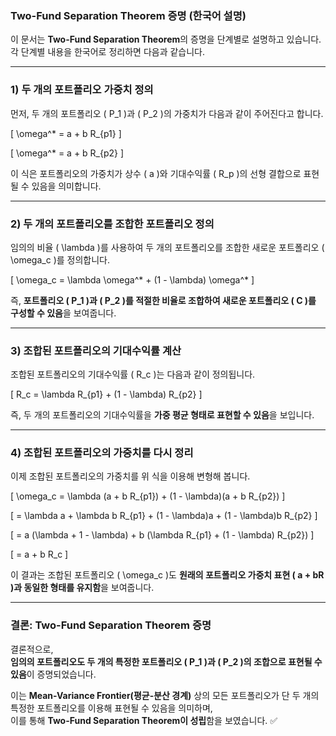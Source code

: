 ### **Two-Fund Separation Theorem 증명 (한국어 설명)**  

이 문서는 **Two-Fund Separation Theorem**의 증명을 단계별로 설명하고 있습니다. 각 단계별 내용을 한국어로 정리하면 다음과 같습니다.  

---

### **1) 두 개의 포트폴리오 가중치 정의**  
먼저, 두 개의 포트폴리오 \( P_1 \)과 \( P_2 \)의 가중치가 다음과 같이 주어진다고 합니다.  

\[
\omega^* = a + b R_{p1}
\]

\[
\omega^* = a + b R_{p2}
\]

이 식은 포트폴리오의 가중치가 상수 \( a \)와 기대수익률 \( R_p \)의 선형 결합으로 표현될 수 있음을 의미합니다.  

---

### **2) 두 개의 포트폴리오를 조합한 포트폴리오 정의**  
임의의 비율 \( \lambda \)를 사용하여 두 개의 포트폴리오를 조합한 새로운 포트폴리오 \( \omega_c \)를 정의합니다.  

\[
\omega_c = \lambda \omega^* + (1 - \lambda) \omega^*
\]

즉, **포트폴리오 \( P_1 \)과 \( P_2 \)를 적절한 비율로 조합하여 새로운 포트폴리오 \( C \)를 구성할 수 있음**을 보여줍니다.  

---

### **3) 조합된 포트폴리오의 기대수익률 계산**  
조합된 포트폴리오의 기대수익률 \( R_c \)는 다음과 같이 정의됩니다.  

\[
R_c = \lambda R_{p1} + (1 - \lambda) R_{p2}
\]

즉, 두 개의 포트폴리오의 기대수익률을 **가중 평균 형태로 표현할 수 있음**을 보입니다.  

---

### **4) 조합된 포트폴리오의 가중치를 다시 정리**  
이제 조합된 포트폴리오의 가중치를 위 식을 이용해 변형해 봅니다.  

\[
\omega_c = \lambda (a + b R_{p1}) + (1 - \lambda)(a + b R_{p2})
\]

\[
= \lambda a + \lambda b R_{p1} + (1 - \lambda)a + (1 - \lambda)b R_{p2}
\]

\[
= a (\lambda + 1 - \lambda) + b (\lambda R_{p1} + (1 - \lambda) R_{p2})
\]

\[
= a + b R_c
\]

이 결과는 조합된 포트폴리오 \( \omega_c \)도 **원래의 포트폴리오 가중치 표현 \( a + bR \)과 동일한 형태를 유지함**을 보여줍니다.  

---

### **결론: Two-Fund Separation Theorem 증명**  
결론적으로,  
**임의의 포트폴리오도 두 개의 특정한 포트폴리오 \( P_1 \)과 \( P_2 \)의 조합으로 표현될 수 있음**이 증명되었습니다.  

이는 **Mean-Variance Frontier(평균-분산 경계)** 상의 모든 포트폴리오가 단 두 개의 특정한 포트폴리오를 이용해 표현될 수 있음을 의미하며,  
이를 통해 **Two-Fund Separation Theorem이 성립**함을 보였습니다. ✅
